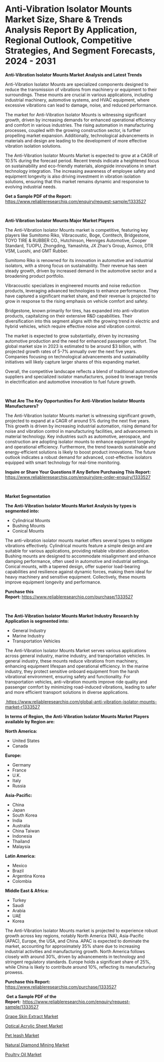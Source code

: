 <p><h1>Anti-Vibration Isolator Mounts Market Size, Share & Trends Analysis Report By Application, Regional Outlook, Competitive Strategies, And Segment Forecasts, 2024 - 2031</h1></p><p><strong>Anti-Vibration Isolator Mounts Market Analysis and Latest Trends</strong></p>
<p><p>Anti-Vibration Isolator Mounts are specialized components designed to reduce the transmission of vibrations from machinery or equipment to their surroundings. These mounts are crucial in various applications, including industrial machinery, automotive systems, and HVAC equipment, where excessive vibrations can lead to damage, noise, and reduced performance. </p><p>The market for Anti-Vibration Isolator Mounts is witnessing significant growth, driven by increasing demands for enhanced operational efficiency and comfort in various industries. The rising automation in manufacturing processes, coupled with the growing construction sector, is further propelling market expansion. Additionally, technological advancements in materials and design are leading to the development of more effective vibration isolation solutions.</p><p>The Anti-Vibration Isolator Mounts Market is expected to grow at a CAGR of 10.5% during the forecast period. Recent trends indicate a heightened focus on sustainability and eco-friendly materials, alongside innovations in smart technology integration. The increasing awareness of employee safety and equipment longevity is also driving investment in vibration isolation solutions, ensuring that this market remains dynamic and responsive to evolving industrial needs.</p></p>
<p><strong>Get a Sample PDF of the Report:&nbsp;</strong> <a href="https://www.reliableresearchiq.com/enquiry/request-sample/1333527?utm_campaign=99&utm_medium=2&utm_source=Github&utm_content=ia&utm_term=12122024&utm_id=anti-vibration-isolator-mounts">https://www.reliableresearchiq.com/enquiry/request-sample/1333527</a></p>
<p>&nbsp;</p>
<p><strong>Anti-Vibration Isolator Mounts Major Market Players</strong></p>
<p><p>The Anti-Vibration Isolator Mounts market is competitive, featuring key players like Sumitomo Riko, Vibracoustic, Boge, Contitech, Bridgestone, TOYO TIRE & RUBBER CO., Hutchinson, Henniges Automotive, Cooper Standard, TUOPU, Zhongding, Yamashita, JX Zhao's Group, Asimco, DTR VSM, Luoshi, and GMT Rubber. </p><p>Sumitomo Riko is renowned for its innovation in automotive and industrial isolators, with a strong focus on sustainability. Their revenue has seen steady growth, driven by increased demand in the automotive sector and a broadening product portfolio. </p><p>Vibracoustic specializes in engineered mounts and noise reduction products, leveraging advanced technologies to enhance performance. They have captured a significant market share, and their revenue is projected to grow in response to the rising emphasis on vehicle comfort and safety.</p><p>Bridgestone, known primarily for tires, has expanded into anti-vibration products, capitalizing on their extensive R&D capabilities. Their diversification into this segment aligns with the growing trend in electric and hybrid vehicles, which require effective noise and vibration control.</p><p>The market is expected to grow substantially, driven by increasing automotive production and the need for enhanced passenger comfort. The global market size in 2023 is estimated to be around $3 billion, with projected growth rates of 5-7% annually over the next five years. Companies focusing on technological advancements and sustainability initiatives will likely capture larger shares of this expanding market. </p><p>Overall, the competitive landscape reflects a blend of traditional automotive suppliers and specialized isolator manufacturers, poised to leverage trends in electrification and automotive innovation to fuel future growth.</p></p>
<p>&nbsp;</p>
<p><strong>What Are The Key Opportunities For Anti-Vibration Isolator Mounts Manufacturers?</strong></p>
<p><p>The Anti-Vibration Isolator Mounts market is witnessing significant growth, projected to expand at a CAGR of around 5% during the next five years. This growth is driven by increasing industrial automation, rising demand for noise and vibration control in manufacturing facilities, and advancements in material technology. Key industries such as automotive, aerospace, and construction are adopting isolator mounts to enhance equipment longevity and operational efficiency. Furthermore, the trend towards sustainable and energy-efficient solutions is likely to boost product innovations. The future outlook indicates a robust demand for advanced, cost-effective isolators equipped with smart technology for real-time monitoring.</p></p>
<p><strong>Inquire or Share Your Questions If Any Before Purchasing This Report:</strong> <a href="https://www.reliableresearchiq.com/enquiry/pre-order-enquiry/1333527?utm_campaign=99&utm_medium=2&utm_source=Github&utm_content=ia&utm_term=12122024&utm_id=anti-vibration-isolator-mounts">https://www.reliableresearchiq.com/enquiry/pre-order-enquiry/1333527</a></p>
<p>&nbsp;</p>
<p><strong>Market Segmentation</strong></p>
<p><strong>The Anti-Vibration Isolator Mounts Market Analysis by types is segmented into:</strong></p>
<p><ul><li>Cylindrical Mounts</li><li>Bushing Mounts</li><li>Conical Mounts</li></ul></p>
<p><p>The anti-vibration isolator mounts market offers several types to mitigate vibrations effectively. Cylindrical mounts feature a simple design and are suitable for various applications, providing reliable vibration absorption. Bushing mounts are designed to accommodate misalignment and enhance damping performance, often used in automotive and industrial settings. Conical mounts, with a tapered design, offer superior load-bearing capabilities and resilience against dynamic forces, making them ideal for heavy machinery and sensitive equipment. Collectively, these mounts improve equipment longevity and performance.</p></p>
<p><strong>Purchase this Report:&nbsp;</strong><a href="https://www.reliableresearchiq.com/purchase/1333527?utm_campaign=99&utm_medium=2&utm_source=Github&utm_content=ia&utm_term=12122024&utm_id=anti-vibration-isolator-mounts">https://www.reliableresearchiq.com/purchase/1333527</a></p>
<p>&nbsp;</p>
<p><strong>The Anti-Vibration Isolator Mounts Market Industry Research by Application is segmented into:</strong></p>
<p><ul><li>General Industry</li><li>Marine Industry</li><li>Transportation Vehicles</li></ul></p>
<p><p>The Anti-Vibration Isolator Mounts Market serves various applications across general industry, marine industry, and transportation vehicles. In general industry, these mounts reduce vibrations from machinery, enhancing equipment lifespan and operational efficiency. In the marine industry, they protect sensitive onboard equipment from the harsh vibrational environment, ensuring safety and functionality. For transportation vehicles, anti-vibration mounts improve ride quality and passenger comfort by minimizing road-induced vibrations, leading to safer and more efficient transport solutions in diverse applications.</p></p>
<p><a href="https://www.reliableresearchiq.com/global-anti-vibration-isolator-mounts-market-r1333527?utm_campaign=99&utm_medium=2&utm_source=Github&utm_content=ia&utm_term=12122024&utm_id=anti-vibration-isolator-mounts">&nbsp;https://www.reliableresearchiq.com/global-anti-vibration-isolator-mounts-market-r1333527</a></p>
<p><strong>In terms of Region, the Anti-Vibration Isolator Mounts Market Players available by Region are:</strong></p>
<p>
    <p> <strong> North America: </strong>
        <ul>
            <li>United States</li>
            <li>Canada</li>
        </ul>
        </p> 
    <p> <strong> Europe: </strong>
        <ul>
            <li>Germany</li>
            <li>France</li>
            <li>U.K.</li>
            <li>Italy</li>
            <li>Russia</li>
        </ul>
        </p> 
    <p> <strong> Asia-Pacific: </strong>
        <ul>
            <li>China</li>
            <li>Japan</li>
            <li>South Korea</li>
            <li>India</li>
            <li>Australia</li>
            <li>China Taiwan</li>
            <li>Indonesia</li>
            <li>Thailand</li>
            <li>Malaysia</li>
        </ul>
        </p> 
    <p> <strong> Latin America: </strong>
        <ul>
            <li>Mexico</li>
            <li>Brazil</li>
            <li>Argentina Korea</li>
            <li>Colombia</li>
        </ul>
        </p> 
    <p> <strong> Middle East & Africa: </strong>
        <ul>
            <li>Turkey</li>
            <li>Saudi</li>
            <li>Arabia</li>
            <li>UAE</li>
            <li>Korea</li>
        </ul>
    </p>
    </p>
<p><p>The Anti-Vibration Isolator Mounts market is projected to experience robust growth across key regions, notably North America (NA), Asia-Pacific (APAC), Europe, the USA, and China. APAC is expected to dominate the market, accounting for approximately 35% share due to increasing industrial activities and manufacturing growth. North America follows closely with around 30%, driven by advancements in technology and stringent regulatory standards. Europe holds a significant share of 25%, while China is likely to contribute around 10%, reflecting its manufacturing prowess.</p></p>
<p><strong>Purchase this Report: </strong><a href="https://www.reliableresearchiq.com/purchase/1333527?utm_campaign=99&utm_medium=2&utm_source=Github&utm_content=ia&utm_term=12122024&utm_id=anti-vibration-isolator-mounts">https://www.reliableresearchiq.com/purchase/1333527</a></p>
<p>&nbsp;<strong>Get a Sample PDF of the Report:&nbsp;&nbsp;</strong><a href="https://www.reliableresearchiq.com/enquiry/request-sample/1333527?utm_campaign=99&utm_medium=2&utm_source=Github&utm_content=ia&utm_term=12122024&utm_id=anti-vibration-isolator-mounts">https://www.reliableresearchiq.com/enquiry/request-sample/1333527</a></p>
<p><strong></strong></p>
<p><p><a href="https://www.linkedin.com/pulse/grape-skin-extract-market-pulse-82-expansion-blueprint-2024-2031-ffexc?utm_campaign=99&utm_medium=2&utm_source=Github&utm_content=ia&utm_term=12122024&utm_id=anti-vibration-isolator-mounts">Grape Skin Extract Market</a></p><p><a href="https://www.linkedin.com/pulse/c-hannibex-sqmmf?utm_campaign=99&utm_medium=2&utm_source=Github&utm_content=ia&utm_term=12122024&utm_id=anti-vibration-isolator-mounts">Optical Acrylic Sheet Market</a></p><p><a href="https://www.linkedin.com/pulse/p-factrackr-ho6he?utm_campaign=99&utm_medium=2&utm_source=Github&utm_content=ia&utm_term=12122024&utm_id=anti-vibration-isolator-mounts">Pet leash Market</a></p><p><a href="https://www.linkedin.com/pulse/natural-diamond-mining-market-outlook-share-analysis-vgkoc?utm_campaign=99&utm_medium=2&utm_source=Github&utm_content=ia&utm_term=12122024&utm_id=anti-vibration-isolator-mounts">Natural Diamond Mining Market</a></p><p><a href="https://www.linkedin.com/pulse/p-factrackr-ho6he?utm_campaign=99&utm_medium=2&utm_source=Github&utm_content=ia&utm_term=12122024&utm_id=anti-vibration-isolator-mounts">Poultry Oil Market</a></p></p>